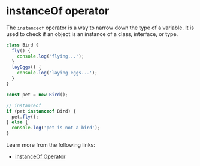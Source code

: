 # instanceOf operator

The `instanceof` operator is a way to narrow down the type of a variable. It is used to check if an object is an instance of a class, interface, or type.

```typescript
class Bird {
  fly() {
    console.log('flying...');
  }
  layEggs() {
    console.log('laying eggs...');
  }
}

const pet = new Bird();

// instanceof
if (pet instanceof Bird) {
  pet.fly();
} else {
  console.log('pet is not a bird');
}
```

Learn more from the following links:

- [instanceOf Operator](https://www.typescriptlang.org/docs/handbook/2/narrowing.html#instanceof-narrowing)
